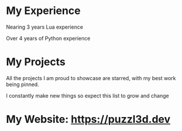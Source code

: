 # My Experience
Nearing 3 years Lua experience

Over 4 years of Python experience

# My Projects
All the projects I am proud to showcase are starred, with my best work being pinned.

I constantly make new things so expect this list to grow and change

# My Website: https://puzzl3d.dev
